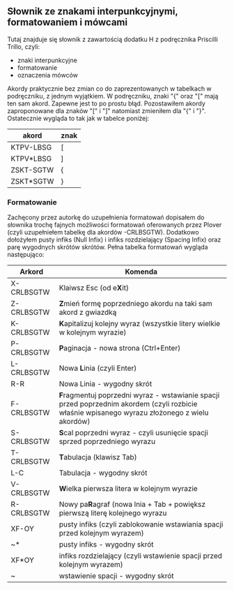 ## Słownik ze znakami interpunkcyjnymi, formatowaniem i mówcami

Tutaj znajduje się słownik z zawartością dodatku H z podręcznika Priscilli Trillo, czyli: 
* znaki interpunkcyjne
* formatowanie
* oznaczenia mówców

Akordy praktycznie bez zmian co do zaprezentowanych w tabelkach w podręczniku, z jednym wyjątkiem. W podręczniku, znaki "{" oraz "[" mają ten sam akord. Zapewne jest to po prostu błąd. Pozostawiłem akordy zaproponowane dla znaków "[" i "]" natomiast zmieniłem dla "{" i "}". Ostatecznie wygląda to tak jak w tabelce poniżej:

|    akord  |     znak    |
|-----------|-------------|
| KTPV-LBSG |  [    |
| KTPV*LBSG |  ]    |
| ZSKT-SGTW |  {    |
| ZSKT*SGTW |  }    |

### Formatowanie

Zachęcony przez autorkę do uzupełnienia formatowań dopisałem do słownika trochę fajnych możliwości formatowań oferowanych przez Plover (czyli uzupełniełem tabelkę dla akordów -CRLBSGTW). Dodatkowo dołożyłem pusty infiks (Null Infix) i infiks rozdzielający (Spacing Infix) oraz parę wygodnych skrótów skrótów.
Pełna tabelka formatowań wygląda następująco:

|   Arkord    |   Komenda    |
|-------------|--------------|
| X-CRLBSGTW | Klaiwsz Esc (od e**X**it) |
| Z-CRLBSGTW | **Z**mień formę poprzedniego akordu na taki sam akord z gwiazdką|
| K-CRLBSGTW |  **K**apitalizuj kolejny wyraz (wszystkie litery wielkie w kolejnym wyrazie)  |
| P-CRLBSGTW | **P**aginacja - nowa strona (Ctrl+Enter) |
| L-CRLBSGTW | Nowa **L**inia (czyli Enter)|
|   R-R       |  Nowa Linia - wygodny skrót   |
| F-CRLBSGTW | **F**ragmentuj poprzedni wyraz - wstawianie spacji przed poprzednim akordem (czyli rozbicie właśnie wpisanego wyrazu złożonego z wielu akordów) |
| S-CRLBSGTW | **S**cal poprzedni wyraz - czyli usunięcie spacji sprzed poprzedniego wyrazu  |
| T-CRLBSGTW |  **T**abulacja (klawisz Tab) |
|   L-C       |  Tabulacja - wygodny skrót     |
| V-CRLBSGTW | **W**ielka pierwsza litera w kolejnym wyrazie |
| R-CRLBSGTW | Nowy pa**R**agraf (nowa lnia + Tab + powiększ pierwszą literę kolejnego wyrazu  |
| XF-OY      | pusty infiks (czyli zablokowanie wstawiania spacji przed kolejnym wyrazem)  |
| ~*      | pusty infiks - wygodny skrót  |
| XF*OY      | infiks rozdzielający (czyli wstawienie spacji przed kolejnym wyrazem)  |
| ~      | wstawienie spacji - wygodny skrót  |
